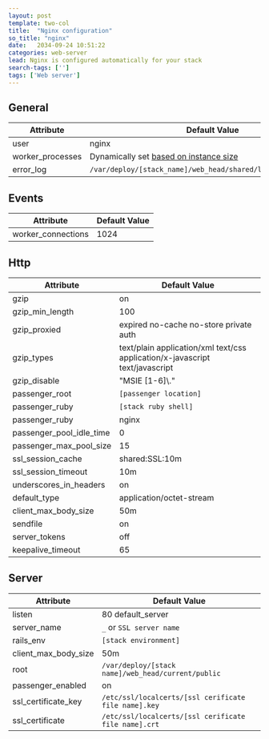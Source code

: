 ```yaml
---
layout: post
template: two-col
title:  "Nginx configuration"
so_title: "nginx"
date:   2034-09-24 10:51:22
categories: web-server
lead: Nginx is configured automatically for your stack
search-tags: ['']
tags: ['Web server']
---
```




## General
<table class='table table-bordered table-striped'>
	<thead>
		<tr>
			<th>Attribute</th>
			<th>Default Value</th>
		</tr>
	</thead>
	<tbody>
		<tr>
			<td>user</td>
			<td>nginx</td>
		</tr>
		<tr>
			<td>worker&#95;processes</td>
			<td>Dynamically set <a href="/web-server/nginx-workers.html">based on instance size</a></td>
		</tr>
		<tr>
			<td>error&#95;log</td>
			<td><code>/var/deploy/[stack&#95;name]/web&#95;head/shared/log/nginx&#95;error.log</code></td>
		</tr>
	</tbody>
</table>

## Events
<table class='table table-bordered table-striped'>
	<thead>
		<tr>
			<th>Attribute</th>
			<th>Default Value</th>
		</tr>
	</thead>
	<tbody>
		<tr>
			<td>worker&#95;connections</td>
			<td>1024</td>
		</tr>
	</tbody>
</table>

## Http
<table class='table table-bordered table-striped'>
	<thead>
		<tr>
			<th>Attribute</th>
			<th>Default Value</th>
		</tr>
	</thead>
	<tbody>
		<tr>
			<td>gzip</td>
			<td>on</td>
		</tr>
		<tr>
			<td>gzip&#95;min&#95;length</td>
			<td>100</td>
		</tr>
		<tr>
			<td>gzip&#95;proxied</td>
			<td>expired no-cache no-store private auth</td>
		</tr>
		<tr>
			<td>gzip&#95;types</td>
			<td>text/plain application/xml text/css application/x-javascript text/javascript</td>
		</tr>
		<tr>
			<td>gzip&#95;disable</td>
			<td>"MSIE [1-6]\."</td>
		</tr>
		<tr>
			<td>passenger&#95;root</td>
			<td><code>[passenger location]</code></td>
		</tr>
		<tr>
			<td>passenger&#95;ruby</td>
			<td><code>[stack ruby shell]</code></td>
		</tr>
		<tr>
			<td>passenger&#95;ruby</td>
			<td>nginx</td>
		</tr>
		<tr>
			<td>passenger&#95;pool&#95;idle&#95;time</td>
			<td>0</td>
		</tr>
		<tr>
			<td>passenger&#95;max&#95;pool&#95;size</td>
			<td>15</td>
		</tr>
		<tr>
			<td>ssl&#95;session&#95;cache</td>
			<td>shared:SSL:10m</td>
		</tr>
		<tr>
			<td>ssl&#95;session&#95;timeout</td>
			<td>10m</td>
		</tr>
		<tr>
			<td>underscores&#95;in&#95;headers</td>
			<td>on</td>
		</tr>
		<tr>
			<td>default&#95;type</td>
			<td>application/octet-stream</td>
		</tr>
		<tr>
			<td>client&#95;max&#95;body&#95;size</td>
			<td>50m</td>
		</tr>
		<tr>
			<td>sendfile</td>
			<td>on</td>
		</tr>
		<tr>
			<td>server&#95;tokens</td>
			<td>off</td>
		</tr>
		<tr>
			<td>keepalive&#95;timeout</td>
			<td>65</td>
		</tr>
	</tbody>
</table>

## Server
<table class='table table-bordered table-striped'>
	<thead>
		<tr>
			<th>Attribute</th>
			<th>Default Value</th>
		</tr>
	</thead>
	<tbody>
		<tr>
			<td>listen</td>
			<td>80 default&#95;server</td>
		</tr>
		<tr>
			<td>server&#95;name</td>
			<td><code>_</code> or <code>SSL server name</code></td>
		</tr>
		<tr>
			<td>rails&#95;env</td>
			<td><code>[stack environment]</code></td>
		</tr>
		<tr>
			<td>client&#95;max&#95;body&#95;size</td>
			<td>50m</td>
		</tr>
		<tr>
			<td>root</td>
			<td><code>/var/deploy/[stack name]/web&#95;head/current/public</code></td>
		</tr>
		<tr>
			<td>passenger&#95;enabled</td>
			<td>on</td>
		</tr>
		<tr>
			<td>ssl&#95;certificate&#95;key</td>
			<td><code>/etc/ssl/localcerts/[ssl cerificate file name].key</code></td>
		</tr>
		<tr>
			<td>ssl&#95;certificate</td>
			<td><code>/etc/ssl/localcerts/[ssl cerificate file name].crt</code></td>
		</tr>
	</tbody>
</table>